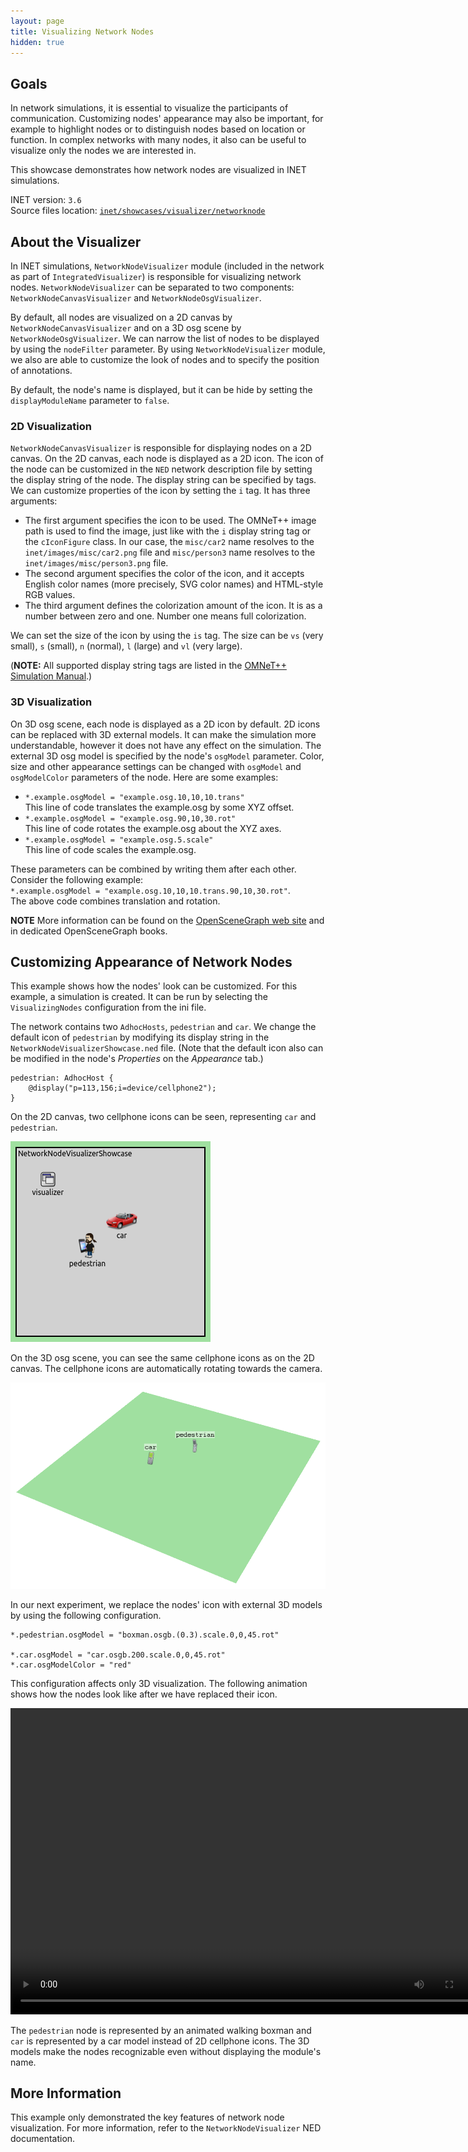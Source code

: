 ```yaml
---
layout: page
title: Visualizing Network Nodes
hidden: true
---
```


## Goals

In network simulations, it is essential to visualize the participants of
communication. Customizing nodes' appearance may also be important, for
example to highlight nodes or to distinguish nodes based on location or function.
In complex networks with many nodes, it also can be useful to visualize only the
nodes we are interested in.

This showcase demonstrates how network nodes are visualized in INET
simulations.

INET version: `3.6`<br>
Source files location: <a href="https://github.com/inet-framework/inet-showcases/tree/master/visualizer/networknode" target="_blank">`inet/showcases/visualizer/networknode`</a>

## About the Visualizer

In INET simulations, `NetworkNodeVisualizer` module (included in the
network as part of `IntegratedVisualizer`) is responsible for visualizing
network nodes. `NetworkNodeVisualizer` can be separated to two components: 
`NetworkNodeCanvasVisualizer` and `NetworkNodeOsgVisualizer`.

By default, all nodes are visualized on a 2D canvas by `NetworkNodeCanvasVisualizer` 
and on a 3D osg scene by `NetworkNodeOsgVisualizer`. We can narrow the list of nodes 
to be displayed by using the `nodeFilter` parameter. By using `NetworkNodeVisualizer`
module, we also are able to customize the look of nodes and to specify the position
of annotations.

By default, the node's name is displayed, but it can be hide by setting the
`displayModuleName` parameter to `false`.

### 2D Visualization

`NetworkNodeCanvasVisualizer` is responsible for displaying nodes on a 2D canvas. 
On the 2D canvas, each node is displayed as a 2D icon. The icon of the node can be customized 
in the `NED` network description file by setting the display string of the node. 
The display string can be specified by tags. We can customize properties of the icon 
by setting the `i` tag. It has three arguments:
- The first argument specifies the icon to be used. The OMNeT++ image path is used to find 
the image, just like with the `i` display string tag or the `cIconFigure` class. 
In our case, the `misc/car2` name resolves to the `inet/images/misc/car2.png` file 
and `misc/person3` name resolves to the `inet/images/misc/person3.png` file.
- The second argument specifies the color of the icon, and it accepts English color names 
(more precisely, SVG color names) and HTML-style RGB values.
- The third argument defines the colorization amount of the icon. It is as a number 
between zero and one. Number one means full colorization. 

We can set the size of the icon by using the `is` tag. The size can be 
`vs` (very small), `s` (small), `n` (normal), `l` (large) and `vl` (very large).

(**NOTE:** All supported display string tags are listed in the 
<a href="https://omnetpp.org/doc/omnetpp/manual/#cha:display-strings" target="_blank">OMNeT++ Simulation Manual</a>.)

### 3D Visualization

<!-- WIP details, details...-->
On 3D osg scene, each node is displayed as a 2D icon by default. 2D icons can be
replaced with 3D external models. It can make the simulation more
understandable, however it does not have any effect on the simulation. The
external 3D osg model is specified by the node's `osgModel`
parameter. Color, size and other appearance settings can be changed with
`osgModel` and `osgModelColor` parameters of the node. Here
are some examples:

-   `*.example.osgModel = "example.osg.10,10,10.trans"`<br>
    This line of code translates the example.osg by some XYZ offset.
-   `*.example.osgModel = "example.osg.90,10,30.rot"`<br>
    This line of code rotates the example.osg about the XYZ axes.
-   `*.example.osgModel = "example.osg.5.scale"`<br>
    This line of code scales the example.osg.

These parameters can be combined by writing them after each other. Consider the following example:<br>
`*.example.osgModel = "example.osg.10,10,10.trans.90,10,30.rot"`.<br>
The above code combines translation and rotation.

**NOTE** More information can be found on the <a href="http://www.openscenegraph.org" target="_blank">OpenSceneGraph web site</a> 
and in dedicated OpenSceneGraph books.

## Customizing Appearance of Network Nodes

This example shows how the nodes' look can be customized. For this example, a
simulation is created. It can be run by selecting the `VisualizingNodes`
configuration from the ini file.

The network contains two `AdhocHosts`, `pedestrian` and
`car`. We change the default icon of `pedestrian` by
modifying its display string in the
`NetworkNodeVisualizerShowcase.ned` file. (Note that the default icon also
can be modified in the node's *Properties* on the *Appearance* tab.)

``` {.snippet}
pedestrian: AdhocHost {
    @display("p=113,156;i=device/cellphone2");
}
```

On the 2D canvas, two cellphone icons can be seen, representing `car`
and `pedestrian`.

<img src="VisualizingNodes_v1019.png" class="screen" />

On the 3D osg scene, you can see the same cellphone icons as on the 2D canvas.
The cellphone icons are automatically rotating towards the camera.

<img src="WithoutCustomize3D_transparent_bg.png" class="screen" width="900" onclick="imageFullSizeZoom(this);" style="cursor:zoom-in" />

In our next experiment, we replace the nodes' icon with external 3D models by
using the following configuration.

``` {.snippet}
*.pedestrian.osgModel = "boxman.osgb.(0.3).scale.0,0,45.rot"

*.car.osgModel = "car.osgb.200.scale.0,0,45.rot"
*.car.osgModelColor = "red"
```

This configuration affects only 3D visualization. The following animation shows
how the nodes look like after we have replaced their icon.

<p><video autoplay loop controls onclick="this.paused ? this.play() : this.pause();" width="774" height="490" src="CustomizedRotateCam_v2.mp4"></video></p>

The `pedestrian` node is represented by an animated walking
boxman and `car` is represented by a car model instead of 2D
cellphone icons. The 3D models make the nodes recognizable even without
displaying the module's name.

## More Information

This example only demonstrated the key features of network node visualization.
For more information, refer to the `NetworkNodeVisualizer` NED
documentation.

<!--
## Discussion

Use <a href="https://github.com/inet-framework/inet-showcases/issues/"
target="_blank">this page</a> in the GitHub issue tracker for commenting on
this showcase.
-->
